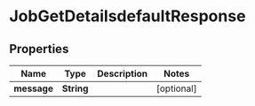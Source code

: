 

# JobGetDetailsdefaultResponse


## Properties

| Name | Type | Description | Notes |
|------------ | ------------- | ------------- | -------------|
|**message** | **String** |  |  [optional] |



